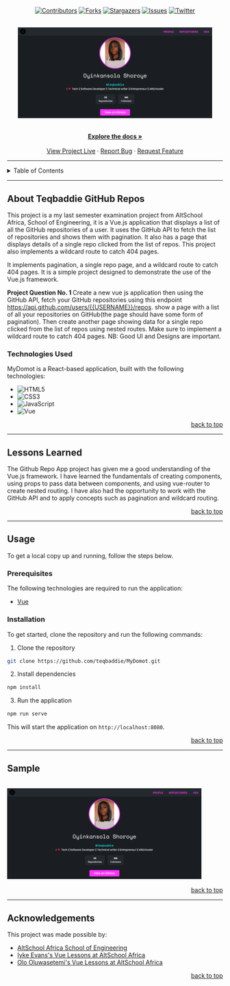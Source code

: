 <!-- Project Shields -->
<a name="readme-top"></a>


<div align="center">

  [![Contributors][contributors-shield]][contributors-url]
  [![Forks][forks-shield]][forks-url]
  [![Stargazers][stars-shield]][stars-url]
  [![Issues][issues-shield]][issues-url]
  [![Twitter][twitter-shield]][twitter-url]
</div>

<!-- Project Logo -->
<br />
<div align="center">
  <img src="static/screenshot.png" alt="Logo" width="90%" height="30%">
</div>

<br />

<div>
  <p align="center">
    <a href="https://github.com/teqbaddie/teqbaddie-repos#readme"><strong>Explore the docs »</strong></a>
    <br />
    <br />
    <a href="https://teqbaddie-repositories.netlify.app/">View Project Live</a>
    ·
    <a href="https://github.com/teqbaddie/teqbaddie-repos/issues">Report Bug</a>
    ·
    <a href="https://github.com/teqbaddie/teqbaddie-repos/issues">Request Feature</a>
  </p>
</div>

---

<!-- Table of Contents -->
<details>
  <summary>Table of Contents</summary>
  <ol>
    <li>
      <a href="#about-teqbaddie-repos">About Teqbaddie GitHub Repos</a>
      <ul>
        <li><a href="#technologies-used">Technologies Used</a></li>
      </ul>
    </li>
    <li>
      <a href="#lessons-learned">Lessons Learned</a>
    </li>
    <li>
      <a href="#usage">Usage</a>
      <ul>
        <li><a href="#prerequisites">Prerequisites</a></li>
        <li><a href="#installation">Installation</a></li>
      </ul>
    </li>    
    <li><a href="#sample">Sample</a></li>
    <li><a href="#acknowledgements">Acknowledgements</a></li>
  </ol>
</details>

---


<!-- Markdown Links & Images -->
[contributors-shield]: https://img.shields.io/github/contributors/teqbaddie/teqbaddie-repos.svg?style=for-the-badge
[contributors-url]: https://github.com/teqbaddie/teqbaddie-repos/graphs/contributors
[forks-shield]: https://img.shields.io/github/forks/teqbaddie/teqbaddie-repos.svg?style=for-the-badge
[forks-url]: https://github.com/teqbaddie/teqbaddie-repos/network/members
[stars-shield]: https://img.shields.io/github/stars/teqbaddie/teqbaddie-repos.svg?style=for-the-badge
[stars-url]: https://github.com/teqbaddie/teqbaddie-repos/stargazers
[issues-shield]: https://img.shields.io/github/issues/teqbaddie/teqbaddie-repos.svg?style=for-the-badge
[issues-url]: https://github.com/Teqbaddie/teqbaddie-reposissues
[twitter-shield]: https://img.shields.io/badge/-@teq_baddie-1ca0f1?style=for-the-badge&logo=twitter&logoColor=white&link=https://twitter.com/teq_baddie
[twitter-url]: https://twitter.com/teq_baddie
[html5]: https://img.shields.io/badge/html5-%23E34F26.svg?style=for-the-badge&logo=html5&logoColor=white
[css3]: https://img.shields.io/badge/css3-%231572B6.svg?style=for-the-badge&logo=css3&logoColor=white
[javascript]: https://img.shields.io/badge/javascript-%23323330.svg?style=for-the-badge&logo=javascript&logoColor=%23F7DF1E
[vue]: https://img.shields.io/badge/vue-%2341B883.svg?style=for-the-badge&logo=vue.js&logoColor=white


<!-- About the Project -->
## About Teqbaddie GitHub Repos

This project is a my last semester examination project from AltSchool Africa, School of Engineering, it is a Vue.js application that displays a list of all the GitHub repositories of a user. It uses the GitHub API to fetch the list of repositories and shows them with pagination. It also has a page that displays details of a single repo clicked from the list of repos. This project also implements a wildcard route to catch 404 pages.

It implements pagination, a single repo page, and a wildcard route to catch 404 pages. It is a simple project designed to demonstrate the use of the Vue.js framework.

<b> Project Question No. 1 </b>
Create a new vue js application then using the GitHub API, fetch your GitHub repositories using this endpoint https://api.github.com/users/{{USERNAME}}/repos. show a page with a list of all your repositories on GitHub(the page should have some form of pagination). Then create another page showing data for a single repo clicked from the list of repos using nested routes. Make sure to implement a wildcard route to catch 404 pages. NB: Good UI and Designs are important.

### Technologies Used

MyDomot is a React-based application, built with the following technologies: 

- ![HTML5][html5]
- ![CSS3][css3]
- ![JavaScript][javascript]
- ![Vue][vue]

<p align="right"><a href="#readme-top">back to top</a></p>

---

<!-- Lessons from the Project -->
## Lessons Learned

The Github Repo App project has given me a good understanding of the Vue.js framework. I have learned the fundamentals of creating components, using props to pass data between components, and using vue-router to create nested routing. I have also had the opportunity to work with the GitHub API and to apply concepts such as pagination and wildcard routing.

<p align="right"><a href="#readme-top">back to top</a></p>

---

<!-- GETTING STARTED -->
## Usage

To get a local copy up and running, follow the steps below.

### Prerequisites

The following technologies are required to run the application:
* [Vue](https://vuejs.org/)

### Installation

To get started, clone the repository and run the following commands:

1. Clone the repository
```bash
git clone https://github.com/teqbaddie/MyDomot.git
```
2. Install dependencies
```bash
npm install
```
3. Run the application
```bash
npm run serve
```
This will start the application on `http://localhost:8080`.

<p align="right"><a href="#readme-top">back to top</a></p>

---

<!-- Sample -->
## Sample

<br />

<img src="static/screenshot.png" alt="Logo" width="90%" height="30%">

<br/>

<p align="right"><a href="#readme-top">back to top</a></p>

---

<!-- Acknowledgements -->
## Acknowledgements

This project was made possible by:

* [AltSchool Africa School of Engineering](https://altschoolafrica.com/schools/engineering)
* [Iyke Evans's Vue Lessons at AltSchool Africa](https://github.com/iykeevans)
* [Olo Oluwasetemi's Vue Lessons at AltSchool Africa](https://github.com/oluwasetemi)


<p align="right"><a href="#readme-top">back to top</a></p>
